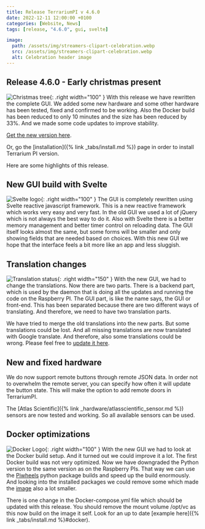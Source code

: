 ```yaml
---
title: Release TerrariumPI v 4.6.0
date: 2022-12-11 12:00:00 +0100
categories: [Website, News]
tags: [release, "4.6.0", gui, svelte]

image:
  path: /assets/img/streamers-clipart-celebration.webp
  src: /assets/img/streamers-clipart-celebration.webp
  alt: Celebration header image
---
```


## Release 4.6.0 - Early christmas present

![Christmas tree](/assets/img/Christmas.png){: .right width="100" }
With this release we have rewritten the complete GUI. We added some new hardware and some other hardware has been tested, fixed and confirmed to be working. Also the Docker build has been reduced to only 10 minutes and the size has been reduced by 33%. And we made some code updates to improve stability.

[Get the new version here](https://github.com/theyosh/TerrariumPI/releases/tag/4.6.0).

Or, go the [installation]({% link _tabs/install.md %}) page in order to install Terrarium PI version.

Here are some highlights of this release.

## New GUI build with Svelte

![Svelte logo](/assets/img/SvelteLogo.png){: .right width="100" }
The GUI is completely rewritten using Svelte reactive javascript framework. This is a new reactive framework which works very easy and very fast. In the old GUI we used a lot of jQuery which is not always the best way to do it. Also with Svelte there is a better memory management and better timer control on reloading data. The GUI itself looks almost the same, but some forms will be smaller and only showing fields that are needed based on choices. With this new GUI we hope that the interface feels a bit more like an app and less sluggish.

## Translation changes

![Translation status](https://weblate.theyosh.nl/widgets/terrariumpi/-/multi-auto.svg){: .right width="150" }
With the new GUI, we had to change the translations. Now there are two parts. There is a backend part, which is used by the daemon that is doing all the updates and running the code on the Raspberry PI. The GUI part, is like the name says, the GUI or front-end. This has been separated because there are two different ways of translating. And therefore, we need to have two translation parts.

We have tried to merge the old translations into the new parts. But some translations could be lost. And all missing translations are now translated with Google translate. And therefore, also some translations could be wrong. Please feel free to [update it here](https://weblate.theyosh.nl/engage/terrariumpi/).

## New and fixed hardware

We do now support remote buttons through remote JSON data. In order not to overwhelm the remote server, you can specify how often it will update the button state. This will make the option to add remote doors in TerrariumPI.

The [Atlas Scientific]({% link _hardware/atlasscientific_sensor.md %}) sensors are now tested and working. So all available sensors can be used.

## Docker optimizations

![Docker Logo](/assets/img/DockerLogo.webp){: .right width="100" }
With the new GUI we had to look at the Docker build setup. And it turned out we could improve it a lot. The first Docker build was not very optimized. Now we have downgraded the Python version to the same version as on the Raspberry PIs. That way we can use the [Piwheels](https://piwheels.org/) python package builds and speed up the build enormously. And looking into the installed packages we could remove some which made the [image](https://hub.docker.com/r/theyosh/terrariumpi) also a lot smaller.

There is one change in the Docker-compose.yml file which should be updated with this release. You should remove the mount volume /opt/vc as this now build on the image it self. Look for an up to date [example here]({% link _tabs/install.md %}#docker).
